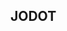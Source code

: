 ## JODOT

<!-- <p align="center"> -->
<!-- <img src="https://github.com/paylhorse/godot-typst/assets/74363924/61433620-8126-46a4-8deb-39c7eac1c5f1" alt="logo" width="200"/> -->
<!-- </p> -->
